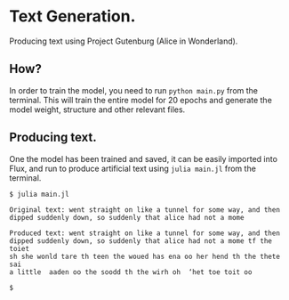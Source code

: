 # Text Generation.

Producing text using Project Gutenburg (Alice in Wonderland).

## How?

In order to train the model, you need to run `python main.py` from the terminal.
This will train the entire model for 20 epochs and generate the model weight, structure and 
other relevant files.

## Producing text.

One the model has been trained and saved, it can be easily imported into Flux, and run to produce 
artificial text using `julia main.jl` from the terminal.

```
$ julia main.jl

Original text: went straight on like a tunnel for some way, and then
dipped suddenly down, so suddenly that alice had not a mome

Produced text: went straight on like a tunnel for some way, and then
dipped suddenly down, so suddenly that alice had not a mome tf the toiet
sh she wonld tare th teen the woued has ena oo her hend th the thete sai 
a little  aaden oo the soodd th the wirh oh  ‘het toe toit oo 

$
```